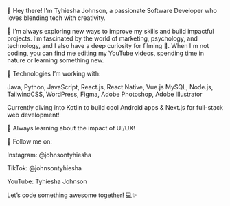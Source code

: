 👋 Hey there! I'm Tyhiesha Johnson, a passionate Software Developer who loves blending tech with creativity.

🚀 I’m always exploring new ways to improve my skills and build impactful projects. I’m fascinated by the world of marketing, psychology, and technology, and I also have a deep curiosity for filming 🦋. When I'm not coding, you can find me editing my YouTube videos, spending time in nature or learning something new.

🔧 Technologies I’m working with:

Java, Python, JavaScript, React.js, React Native, Vue.js
MySQL, Node.js, TailwindCSS, WordPress, Figma, Adobe Photoshop, Adobe Illustrator

Currently diving into Kotlin to build cool Android apps & Next.js for full-stack web development!

🎨 Always learning about the impact of UI/UX!

📲 Follow me on:

Instagram: @johnsontyhiesha

TikTok: @johnsontyhiesha

YouTube: Tyhiesha Johnson

Let’s code something awesome together! 💻✨

<!---
tyhieshajohnson/tyhieshajohnson is a ✨ special ✨ repository because its `README.md` (this file) appears on your GitHub profile.
You can click the Preview link to take a look at your changes.
--->
